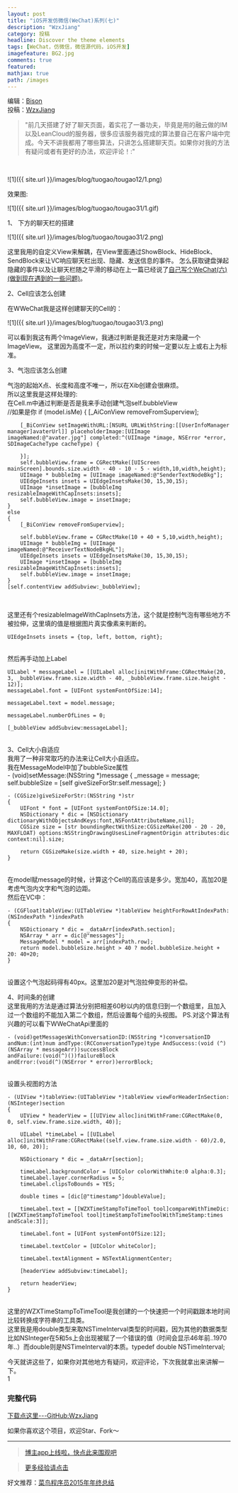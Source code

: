 ```yaml
---
layout: post
title: "iOS开发仿微信(WeChat)系列(七)"
description: "WzxJiang"
category: 投稿
headline: Discover the theme elements
tags: [WeChat，仿微信，微信源代码，iOS开发]
imagefeature: BG2.jpg
comments: true
featured: 
mathjax: true
path: /images
---
```

编辑：[Bison](http://allluckly.cn/)<br>
投稿：[WzxJiang](http://www.jianshu.com/users/389c20d5a244/latest_articles)<br>

>&quot;前几天搭建了好了聊天页面，着实花了一番功夫，毕竟是用的融云做的IM以及LeanCloud的服务器，很多应该服务器完成的算法要自己在客户端中完成。今天不讲我都用了哪些算法，只讲怎么搭建聊天页。如果你对我的方法有疑问或者有更好的办法，欢迎评论！:&quot;

<br>

![1]({{ site.url }}/images/blog/tuogao/tougao12/1.png)<br>

效果图:<br>

![1]({{ site.url }}/images/blog/tuogao/tougao31/1.gif)<br>


1、 下方的聊天栏的搭建<br>

![1]({{ site.url }}/images/blog/tuogao/tougao31/2.png)<br>

这里我用的自定义View来解耦，在View里面通过ShowBlock、HideBlock、SendBlock来让VC响应聊天栏出现、隐藏、发送信息的事件。
怎么获取键盘弹起隐藏的事件以及让聊天栏随之平滑的移动在上一篇已经说了[自己写个WeChat(六)(做到现在遇到的一些问题)](http://allluckly.cn/投稿/tuogao30)。

2、Cell应该怎么创建<br>

在WWeChat我是这样创建聊天的Cell的：<br>

![1]({{ site.url }}/images/blog/tuogao/tougao31/3.png)<br>

可以看到我这有两个ImageView，我通过判断是我还是对方来隐藏一个ImageView。
这里因为高度不一定，所以拉约束的时候一定要以左上或右上为标准。

3、气泡应该怎么创建<br>

气泡的起始X点、长度和高度不唯一，所以在Xib创建会很麻烦。<br>
所以这里我是这样处理的:<br>
在Cell.m中通过判断是否是我来手动创建气泡self.bubbleView<br>
    //如果是你
    if (model.isMe)
    {
        [_AiConView removeFromSuperview];

        [_BiConView setImageWithURL:[NSURL URLWithString:[[UserInfoManager manager]avaterUrl]] placeholderImage:[UIImage imageNamed:@"avater.jpg"] completed:^(UIImage *image, NSError *error, SDImageCacheType cacheType) {

        }];
        self.bubbleView.frame = CGRectMake([UIScreen mainScreen].bounds.size.width - 40 - 10 - 5 - width,10,width,height);
        UIImage * bubbleImg = [UIImage imageNamed:@"SenderTextNodeBkg"];
        UIEdgeInsets insets = UIEdgeInsetsMake(30, 15,30,15);
        UIImage *insetImage = [bubbleImg resizableImageWithCapInsets:insets];
        self.bubbleView.image = insetImage;
    }
    else
    {
        [_BiConView removeFromSuperview];

        self.bubbleView.frame = CGRectMake(10 + 40 + 5,10,width,height);
        UIImage * bubbleImg = [UIImage imageNamed:@"ReceiverTextNodeBkgHL"];
        UIEdgeInsets insets = UIEdgeInsetsMake(30, 15,30,15);
        UIImage *insetImage = [bubbleImg resizableImageWithCapInsets:insets];
        self.bubbleView.image = insetImage;
    }
    [self.contentView addSubview:_bubbleView];

<br>

这里还有个resizableImageWithCapInsets方法，这个就是控制气泡有哪些地方不被拉伸，这里填的值是根据图片真实像素来判断的。<br>

    UIEdgeInsets insets = {top, left, bottom, right};

<br>
然后再手动加上Label<br>

    UILabel * messageLabel = [[UILabel alloc]initWithFrame:CGRectMake(20, 3, _bubbleView.frame.size.width - 40, _bubbleView.frame.size.height - 12)];
    messageLabel.font = [UIFont systemFontOfSize:14];

    messageLabel.text = model.message;

    messageLabel.numberOfLines = 0;

    [_bubbleView addSubview:messageLabel];

<br>
3、Cell大小自适应<br>
我用了一种非常取巧的办法来让Cell大小自适应。<br>
我在MessageModel中加了bubbleSize属性<br>
    - (void)setMessage:(NSString *)message
    {
        _message = message;
        self.bubbleSize = [self giveSizeForStr:self.message];
    }

    - (CGSize)giveSizeForStr:(NSString *)str
    {
        UIFont * font = [UIFont systemFontOfSize:14.0];
        NSDictionary * dic = [NSDictionary dictionaryWithObjectsAndKeys:font,NSFontAttributeName,nil];
        CGSize size = [str boundingRectWithSize:CGSizeMake(200 - 20 - 20, MAXFLOAT) options:NSStringDrawingUsesLineFragmentOrigin attributes:dic context:nil].size;

        return CGSizeMake(size.width + 40, size.height + 20);
    }

<br>
在model赋message的时候，计算这个Cell的高应该是多少。宽加40，高加20是考虑气泡内文字和气泡的边距。<br>
然后在VC中：<br>

    - (CGFloat)tableView:(UITableView *)tableView heightForRowAtIndexPath:(NSIndexPath *)indexPath
    {
        NSDictionary * dic = _dataArr[indexPath.section];
        NSArray * arr = dic[@"messages"];
        MessageModel * model = arr[indexPath.row];
        return model.bubbleSize.height > 40 ? model.bubbleSize.height + 20: 40+20;
    }

<br>
设置这个气泡起码得有40px。这里加20是对气泡拉伸变形的补偿。<br>

4、时间条的创建<br>
这里我用的方法是通过算法分别把相差60秒以内的信息归到一个数组里，且加入过一个数组的不能加入第二个数组，然后设置每个组的头视图。
PS.对这个算法有兴趣的可以看下WWeChatApi里面的<br>

    - (void)getMessagesWithConversationID:(NSString *)conversationID andNum:(int)num andType:(RCConversationType)type AndSuccess:(void (^)(NSArray * messageArr))successBlock
    andFailure:(void(^)())failureBlock
    andError:(void(^)(NSError * error))errorBlock;

<br>
设置头视图的方法<br>

    - (UIView *)tableView:(UITableView *)tableView viewForHeaderInSection:(NSInteger)section
    {
        UIView * headerView = [[UIView alloc]initWithFrame:CGRectMake(0, 0, self.view.frame.size.width, 40)];

        UILabel *timeLabel = [[UILabel alloc]initWithFrame:CGRectMake((self.view.frame.size.width - 60)/2.0, 10, 60, 20)];

        NSDictionary * dic = _dataArr[section];

        timeLabel.backgroundColor = [UIColor colorWithWhite:0 alpha:0.3];
        timeLabel.layer.cornerRadius = 5;
        timeLabel.clipsToBounds = YES;

        double times = [dic[@"timestamp"]doubleValue];

        timeLabel.text = [[WZXTimeStampToTimeTool tool]compareWithTimeDic:[[WZXTimeStampToTimeTool tool]timeStampToTimeToolWithTimeStamp:times andScale:3]];

        timeLabel.font = [UIFont systemFontOfSize:12];

        timeLabel.textColor = [UIColor whiteColor];

        timeLabel.textAlignment = NSTextAlignmentCenter;

        [headerView addSubview:timeLabel];

        return headerView;
    }

<br>
这里的WZXTimeStampToTimeTool是我创建的一个快速把一个时间戳跟本地时间比较转换成字符串的工具类。<br>
这里我是用double类型来取NSTimeInterval类型的时间戳，因为其他的数据类型比如NSInteger在5和5s上会出现被赋了一个错误的值（时间会显示46年前..1970年..）而double则是NSTimeInterval的本质。typedef double NSTimeInterval;<br>

今天就讲这些了，如果你对其他地方有疑问，欢迎评论，下次我就拿出来讲解一下。<br>1


### 完整代码<br>

[下载点这里---GitHub:WzxJiang](https://github.com/Wzxhaha/WWeChat)<br>

如果你喜欢这个项目，欢迎Star、Fork～<br>


----------------------------------------------------------

> [博主app上线啦，快点此来围观吧](https://itunes.apple.com/us/app/it-blog-zi-xueios-kai-fa-jin/id1067787090?l=zh&ls=1&mt=8)<br>

> [更多经验请点击](http://allluckly.cn)<br>

好文推荐：[菜鸟程序员2015年年终总结](http://allluckly.cn/年终总结/zongjie2015)<br>







